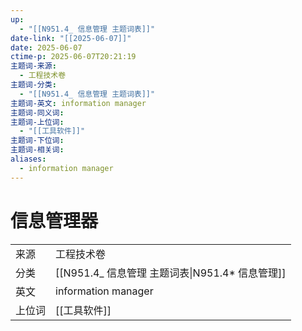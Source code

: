 ```yaml
---
up:
  - "[[N951.4_ 信息管理 主题词表]]"
date-link: "[[2025-06-07]]"
date: 2025-06-07
ctime-p: 2025-06-07T20:21:19
主题词-来源:
  - 工程技术卷
主题词-分类:
  - "[[N951.4_ 信息管理 主题词表]]"
主题词-英文: information manager
主题词-同义词: 
主题词-上位词:
  - "[[工具软件]]"
主题词-下位词: 
主题词-相关词: 
aliases:
  - information manager
---
```


# 信息管理器

| | |
| --- | --- |
| 来源 | 工程技术卷|
| 分类 | [[N951.4_ 信息管理 主题词表\|N951.4* 信息管理]]|
| 英文 | information manager |
| 上位词 | [[工具软件]]|
